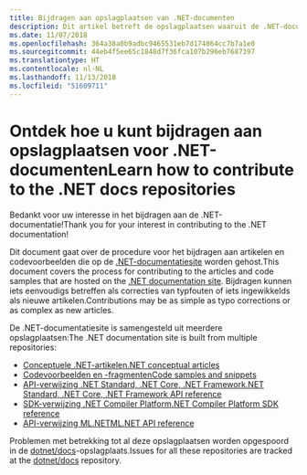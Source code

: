 ```yaml
---
title: Bijdragen aan opslagplaatsen van .NET-documenten
description: Dit artikel betreft de opslagplaatsen waaruit de .NET-documentatie bestaat.
ms.date: 11/07/2018
ms.openlocfilehash: 364a38a0b9adbc9465531eb7d174864cc7b7a1e0
ms.sourcegitcommit: 44eb4f5ee65c1848d7f36fca107b296eb7687397
ms.translationtype: HT
ms.contentlocale: nl-NL
ms.lasthandoff: 11/13/2018
ms.locfileid: "51609711"
---
```

# <a name="learn-how-to-contribute-to-the-net-docs-repositories"></a><span data-ttu-id="0088a-103">Ontdek hoe u kunt bijdragen aan opslagplaatsen voor .NET-documenten</span><span class="sxs-lookup"><span data-stu-id="0088a-103">Learn how to contribute to the .NET docs repositories</span></span>

<span data-ttu-id="0088a-104">Bedankt voor uw interesse in het bijdragen aan de .NET-documentatie!</span><span class="sxs-lookup"><span data-stu-id="0088a-104">Thank you for your interest in contributing to the .NET documentation!</span></span>

<span data-ttu-id="0088a-105">Dit document gaat over de procedure voor het bijdragen aan artikelen en codevoorbeelden die op de [.NET-documentatiesite](https://docs.microsoft.com/dotnet) worden gehost.</span><span class="sxs-lookup"><span data-stu-id="0088a-105">This document covers the process for contributing to the articles and code samples that are hosted on the [.NET documentation site](https://docs.microsoft.com/dotnet).</span></span> <span data-ttu-id="0088a-106">Bijdragen kunnen iets eenvoudigs betreffen als correcties van typfouten of iets ingewikkelds als nieuwe artikelen.</span><span class="sxs-lookup"><span data-stu-id="0088a-106">Contributions may be as simple as typo corrections or as complex as new articles.</span></span>

<span data-ttu-id="0088a-107">De .NET-documentatiesite is samengesteld uit meerdere opslagplaatsen:</span><span class="sxs-lookup"><span data-stu-id="0088a-107">The .NET documentation site is built from multiple repositories:</span></span>

- [<span data-ttu-id="0088a-108">Conceptuele .NET-artikelen</span><span class="sxs-lookup"><span data-stu-id="0088a-108">.NET conceptual articles</span></span>](https://github.com/dotnet/docs)
- [<span data-ttu-id="0088a-109">Codevoorbeelden en -fragmenten</span><span class="sxs-lookup"><span data-stu-id="0088a-109">Code samples and snippets</span></span>](https://github.com/dotnet/samples)
- [<span data-ttu-id="0088a-110">API-verwijzing .NET Standard, .NET Core, .NET Framework</span><span class="sxs-lookup"><span data-stu-id="0088a-110">.NET Standard, .NET Core, .NET Framework API reference</span></span>](https://github.com/dotnet/dotnet-api-docs)
- [<span data-ttu-id="0088a-111">SDK-verwijzing .NET Compiler Platform</span><span class="sxs-lookup"><span data-stu-id="0088a-111">.NET Compiler Platform SDK reference</span></span>](https://github.com/dotnet/roslyn-api-docs)
- [<span data-ttu-id="0088a-112">API-verwijzing ML.NET</span><span class="sxs-lookup"><span data-stu-id="0088a-112">ML.NET API reference</span></span>](https://github.com/dotnet/ml-api-docs)

<span data-ttu-id="0088a-113">Problemen met betrekking tot al deze opslagplaatsen worden opgespoord in de [dotnet/docs](https://github.com/dotnet/docs/issues)-opslagplaats.</span><span class="sxs-lookup"><span data-stu-id="0088a-113">Issues for all these repositories are tracked at the [dotnet/docs](https://github.com/dotnet/docs/issues) repository.</span></span>
